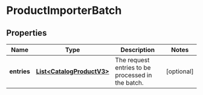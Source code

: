 

# ProductImporterBatch

## Properties

Name | Type | Description | Notes
------------ | ------------- | ------------- | -------------
**entries** | [**List&lt;CatalogProductV3&gt;**](CatalogProductV3.md) | The request entries to be processed in the batch. |  [optional]



